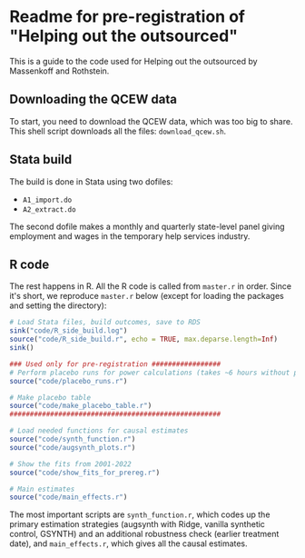 # Readme for pre-registration of "Helping out the outsourced" #

This is a guide to the code used for Helping out the outsourced by Massenkoff and Rothstein. 


## Downloading the QCEW data ## 

To start, you need to download the QCEW data, which was too big to share. This shell script downloads all the files: `download_qcew.sh`. 

## Stata build ## 
The build is done in Stata using two dofiles:

- `A1_import.do`
- `A2_extract.do`

The second dofile makes a monthly and quarterly state-level panel giving employment and wages in the temporary help services industry.

## R code ## 

The rest happens in R. All the R code is called from `master.r` in order. Since it's short, we reproduce `master.r` below (except for loading the packages and setting the directory):

```R
# Load Stata files, build outcomes, save to RDS
sink("code/R_side_build.log")
source("code/R_side_build.r", echo = TRUE, max.deparse.length=Inf)
sink()

### Used only for pre-registration #################
# Perform placebo runs for power calculations (takes ~6 hours without parallelizing)
source("code/placebo_runs.r")

# Make placebo table 
source("code/make_placebo_table.r")
####################################################

# Load needed functions for causal estimates 
source("code/synth_function.r")
source("code/augsynth_plots.r")

# Show the fits from 2001-2022
source("code/show_fits_for_prereg.r")

# Main estimates 
source("code/main_effects.r")
```
The most important scripts are `synth_function.r`, which codes up the primary estimation strategies (augsynth with Ridge, vanilla synthetic control, GSYNTH) and an additional robustness check (earlier treatment date), and `main_effects.r`, which gives all the causal estimates. 
 
